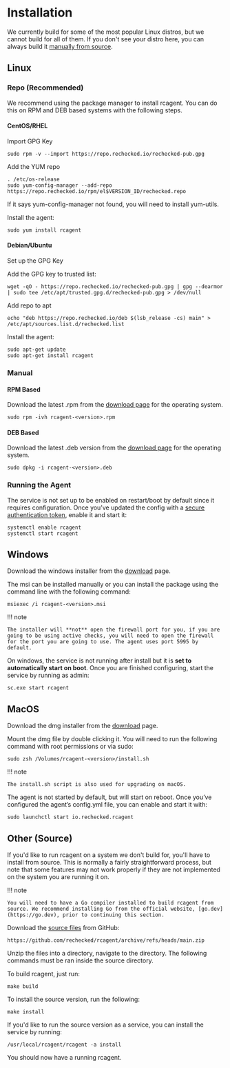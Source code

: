 # Installation

We currently build for some of the most popular Linux distros, but we cannot build for all of them. If you don't see your distro here, you can always build it [manually from source](#other-source).

## Linux

### Repo (Recommended)

We recommend using the package manager to install rcagent. You can do this on RPM and DEB based systems with the following steps.

#### CentOS/RHEL

Import GPG Key

```
sudo rpm -v --import https://repo.rechecked.io/rechecked-pub.gpg
```

Add the YUM repo

```
. /etc/os-release
sudo yum-config-manager --add-repo https://repo.rechecked.io/rpm/el$VERSION_ID/rechecked.repo
```

If it says yum-config-manager not found, you will need to install yum-utils.

Install the agent:

```
sudo yum install rcagent
```

#### Debian/Ubuntu

Set up the GPG Key

Add the GPG key to trusted list:

```
wget -qO - https://repo.rechecked.io/rechecked-pub.gpg | gpg --dearmor | sudo tee /etc/apt/trusted.gpg.d/rechecked-pub.gpg > /dev/null
```

Add repo to apt

```
echo "deb https://repo.rechecked.io/deb $(lsb_release -cs) main" > /etc/apt/sources.list.d/rechecked.list
```

Install the agent:

```
sudo apt-get update
sudo apt-get install rcagent
```

### Manual

#### RPM Based

Download the latest .rpm from the [download page](https://rechecked.io/download/) for the operating system.

```
sudo rpm -ivh rcagent-<version>.rpm
```

#### DEB Based

Download the latest .deb version from the [download page](https://rechecked.io/download/) for the operating system.

```
sudo dpkg -i rcagent-<version>.deb
```

### Running the Agent

The service is not set up to be enabled on restart/boot by default since it requires configuration. Once you’ve updated the config with a [secure authentication token](../configuration/#security-token), enable it and start it:

```
systemctl enable rcagent
systemctl start rcagent
```

## Windows

Download the windows installer from the [download](https://rechecked.io/download/) page.

The msi can be installed manually or you can install the package using the command line with the following command:

```
msiexec /i rcagent-<version>.msi 
```

!!! note
	
	The installer will **not** open the firewall port for you, if you are going to be using active checks, you will need to open the firewall for the port you are going to use. The agent uses port 5995 by default.

On windows, the service is not running after install but it is **set to automatically start on boot**. Once you are finished configuring, start the service by running as admin:

```
sc.exe start rcagent
```

## MacOS

Download the dmg installer from the [download](https://rechecked.io/download/) page.

Mount the dmg file by double clicking it. You will need to run the following command with root permissions or via sudo:

```
sudo zsh /Volumes/rcagent-<version>/install.sh
```

!!! note

	The install.sh script is also used for upgrading on macOS.

The agent is not started by default, but will start on reboot. Once you’ve configured the agent’s config.yml file, you can enable and start it with:

```
sudo launchctl start io.rechecked.rcagent
```

## Other (Source)

If you'd like to run rcagent on a system we don't build for, you'll have to install from source. This is normally a fairly straightforward process, but note that some features may not work properly if they are not implemented on the system you are running it on.

!!! note

	You will need to have a Go compiler installed to build rcagent from source. We recommend installing Go from the official website, [go.dev](https://go.dev), prior to continuing this section.

Download the [source files](https://github.com/rechecked/rcagent/archive/refs/heads/main.zip) from GitHub:
```
https://github.com/rechecked/rcagent/archive/refs/heads/main.zip
```

Unzip the files into a directory, navigate to the directory. The following commands must be ran inside the source directory.

To build rcagent, just run:

```
make build
```

To install the source version, run the following:

```
make install
```

If you'd like to run the source version as a service, you can install the service by running:

```
/usr/local/rcagent/rcagent -a install
```

You should now have a running rcagent.

